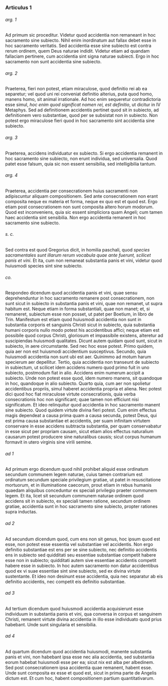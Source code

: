 ### Articulus 1

###### arg. 1
Ad primum sic proceditur. Videtur quod accidentia non remaneant in hoc sacramento sine subiecto. Nihil enim inordinatum aut fallax debet esse in hoc sacramento veritatis. Sed accidentia esse sine subiecto est contra rerum ordinem, quem Deus naturae indidit. Videtur etiam ad quandam fallaciam pertinere, cum accidentia sint signa naturae subiecti. Ergo in hoc sacramento non sunt accidentia sine subiecto.

###### arg. 2
Praeterea, fieri non potest, etiam miraculose, quod definitio rei ab ea separetur; vel quod uni rei conveniat definitio alterius, puta quod homo, manens homo, sit animal irrationale. Ad hoc enim sequeretur contradictoria esse simul, *hoc enim quod significat nomen rei, est definitio*, ut dicitur in IV Metaphys. Sed ad definitionem accidentis pertinet quod sit in subiecto, ad definitionem vero substantiae, quod per se subsistat non in subiecto. Non potest ergo miraculose fieri quod in hoc sacramento sint accidentia sine subiecto.

###### arg. 3
Praeterea, accidens individuatur ex subiecto. Si ergo accidentia remanent in hoc sacramento sine subiecto, non erunt individua, sed universalia. Quod patet esse falsum, quia sic non essent sensibilia, sed intelligibilia tantum.

###### arg. 4
Praeterea, accidentia per consecrationem huius sacramenti non adipiscuntur aliquam compositionem. Sed ante consecrationem non erant composita neque ex materia et forma, neque ex quo est et quod est. Ergo etiam post consecrationem non sunt composita altero horum modorum. Quod est inconveniens, quia sic essent simpliciora quam Angeli; cum tamen haec accidentia sint sensibilia. Non ergo accidentia remanent in hoc sacramento sine subiecto.

###### s. c.
Sed contra est quod Gregorius dicit, in homilia paschali, quod *species sacramentales sunt illarum rerum vocabula quae ante fuerunt, scilicet panis et vini*. Et ita, cum non remaneat substantia panis et vini, videtur quod huiusmodi species sint sine subiecto.

###### co.
Respondeo dicendum quod accidentia panis et vini, quae sensu deprehenduntur in hoc sacramento remanere post consecrationem, non sunt sicut in subiecto in substantia panis et vini, quae non remanet, ut supra habitum est. Neque etiam in forma substantiali, quae non manet; et, si remaneret, subiectum esse non posset, ut patet per Boetium, in libro de Trin. Manifestum est etiam quod huiusmodi accidentia non sunt in substantia corporis et sanguinis Christi sicut in subiecto, quia substantia humani corporis nullo modo potest his accidentibus affici; neque etiam est possibile quod corpus Christi, gloriosum et impassibile existens, alteretur ad suscipiendas huiusmodi qualitates. Dicunt autem quidam quod sunt, sicut in subiecto, in aere circumstante. Sed nec hoc esse potest. Primo quidem, quia aer non est huiusmodi accidentium susceptivus. Secundo, quia huiusmodi accidentia non sunt ubi est aer. Quinimmo ad motum harum specierum aer depellitur. Tertio, quia accidentia non transeunt de subiecto in subiectum, ut scilicet idem accidens numero quod primo fuit in uno subiecto, postmodum fiat in alio. Accidens enim numerum accipit a subiecto. Unde non potest esse quod, idem numero manens, sit quandoque in hoc, quandoque in alio subiecto. Quarto quia, cum aer non spolietur accidentibus propriis, simul haberet accidentia propria et aliena. Nec potest dici quod hoc fiat miraculose virtute consecrationis, quia verba consecrationis hoc non significant; quae tamen non efficiunt nisi significatum. Et ideo relinquitur quod accidentia in hoc sacramento manent sine subiecto. Quod quidem virtute divina fieri potest. Cum enim effectus magis dependeat a causa prima quam a causa secunda, potest Deus, qui est prima causa substantiae et accidentis, per suam infinitam virtutem conservare in esse accidens subtracta substantia, per quam conservabatur in esse sicut per propriam causam, sicut etiam alios effectus naturalium causarum potest producere sine naturalibus causis; sicut corpus humanum formavit in utero virginis sine virili semine.

###### ad 1
Ad primum ergo dicendum quod nihil prohibet aliquid esse ordinatum secundum communem legem naturae, cuius tamen contrarium est ordinatum secundum speciale privilegium gratiae, ut patet in resuscitatione mortuorum, et in illuminatione caecorum, prout etiam in rebus humanis quaedam aliquibus conceduntur ex speciali privilegio praeter communem legem. Et ita, licet sit secundum communem naturae ordinem quod accidens sit in subiecto, ex speciali tamen ratione, secundum ordinem gratiae, accidentia sunt in hoc sacramento sine subiecto, propter rationes supra inductas.

###### ad 2
Ad secundum dicendum quod, cum ens non sit genus, hoc ipsum quod est esse, non potest esse essentia vel substantiae vel accidentis. Non ergo definitio substantiae est ens per se sine subiecto, nec definitio accidentis ens in subiecto sed quidditati seu essentiae substantiae competit habere esse non in subiecto; quidditati autem sive essentiae accidentis competit habere esse in subiecto. In hoc autem sacramento non datur accidentibus quod ex vi suae essentiae sint sine subiecto, sed ex divina virtute sustentante. Et ideo non desinunt esse accidentia, quia nec separatur ab eis definitio accidentis, nec competit eis definitio substantiae.

###### ad 3
Ad tertium dicendum quod huiusmodi accidentia acquisierunt esse individuum in substantia panis et vini, qua conversa in corpus et sanguinem Christi, remanent virtute divina accidentia in illo esse individuato quod prius habebant. Unde sunt singularia et sensibilia.

###### ad 4
Ad quartum dicendum quod accidentia huiusmodi, manente substantia panis et vini, non habebant ipsa esse nec alia accidentia, sed substantia eorum habebat huiusmodi esse per ea; sicut nix est alba per albedinem. Sed post consecrationem ipsa accidentia quae remanent, habent esse. Unde sunt composita ex esse et quod est, sicut in prima parte de Angelis dictum est. Et cum hoc, habent compositionem partium quantitativarum.

